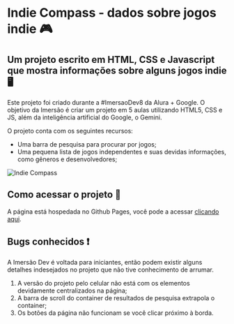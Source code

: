 
# Indie Compass - dados sobre jogos indie 🎮

## Um projeto escrito em HTML, CSS e Javascript que mostra informações sobre alguns jogos indie 🖥️

Este projeto foi criado durante a #ImersaoDev8 da Alura + Google. O objetivo da Imersão é criar um projeto em 5 aulas utilizando HTML5, CSS e JS, além da inteligência artificial do Google, o Gemini.

O projeto conta com os seguintes recursos:

* Uma barra de pesquisa para procurar por jogos;
* Uma pequena lista de jogos independentes e suas devidas informações, como gêneros e desenvolvedores;

![Indie Compass](https://github.com/user-attachments/assets/a9e9c28c-a173-4dba-8419-6227bf67c796)

## Como acessar o projeto 🤔

A página está hospedada no Github Pages, você pode a acessar [clicando aqui](https://rickzin-o.github.io/Indie-Compass/).

## Bugs conhecidos ❗

A Imersão Dev é voltada para iniciantes, então podem existir alguns detalhes indesejados no projeto que não tive conhecimento de arrumar.

1. A versão do projeto pelo celular não está com os elementos devidamente centralizados na página;
2. A barra de scroll do container de resultados de pesquisa extrapola o container;
3. Os botões da página não funcionam se você clicar próximo à borda.
